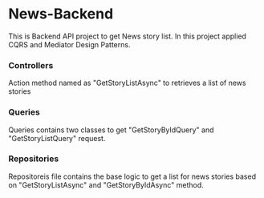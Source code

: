 # News-Backend
This is Backend API project to get News story list. In this project applied CQRS and Mediator Design Patterns.

### Controllers
Action method named as "GetStoryListAsync" to retrieves a list of news stories

### Queries
Queries contains two classes to get "GetStoryByIdQuery" and "GetStoryListQuery" request.

### Repositories
Repositoreis file contains the base logic to get a list for news stories based on "GetStoryListAsync" and "GetStoryByIdAsync" method.
